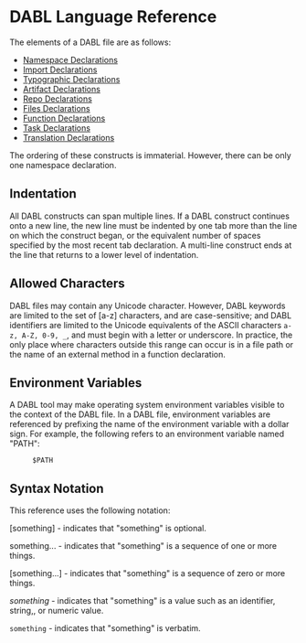 # DABL Language Reference

The elements of a DABL file are as follows:

* [Namespace Declarations](namespace_decl.md)
* [Import Declarations](import_decl.md)
* [Typographic Declarations](typographic_decl.md)
* [Artifact Declarations](artifact_decl.md)
* [Repo Declarations](repo_decl.md)
* [Files Declarations](files_decl.md)
* [Function Declarations](function_decl.md)
* [Task Declarations](task_decl.md)
* [Translation Declarations](translation_decl.md)

The ordering of these constructs is immaterial. However, there can be only one
namespace declaration.

## Indentation

All DABL constructs can span multiple lines. If a DABL construct continues onto a
new line, the new line must be indented by one tab more than the line on which
the construct began,
or the equivalent number of spaces specified by the most recent tab declaration.
A multi-line construct ends at the line that returns to a lower level of indentation.

## Allowed Characters

DABL files may contain any Unicode character. However, DABL keywords are limited
to the set of [a-z] characters, and are case-sensitive; and DABL identifiers
are limited to the Unicode equivalents of the ASCII characters `a-z, A-Z, 0-9, _`,
and must begin with a letter or underscore. In practice, the only place where
characters outside this range can occur is in a file path or the name of an
external method in a function declaration.

## Environment Variables

A DABL tool may make operating system environment variables visible to the context
of the DABL file. In a DABL file, environment variables are referenced by prefixing the
name of the environment variable with a dollar sign. For example, the following
refers to an environment variable named "PATH":

<dl>
<dd><code>$PATH</code></dd>
</dl>

## Syntax Notation

This reference uses the following notation:

[something] - indicates that "something" is optional.

something... - indicates that "something" is a sequence of one or more things.

[something...] - indicates that "something" is a sequence of zero or more things.

*something* - indicates that "something" is a value such as an identifier,
  string,, or numeric value.

`something` - indicates that "something" is verbatim.

